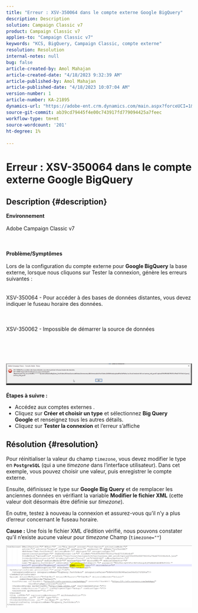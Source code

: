 ```yaml
---
title: "Erreur : XSV-350064 dans le compte externe Google BigQuery"
description: Description
solution: Campaign Classic v7
product: Campaign Classic v7
applies-to: "Campaign Classic v7"
keywords: "KCS, BigQuery, Campaign Classic, compte externe"
resolution: Resolution
internal-notes: null
bug: false
article-created-by: Amol Mahajan
article-created-date: "4/18/2023 9:32:39 AM"
article-published-by: Amol Mahajan
article-published-date: "4/18/2023 10:07:04 AM"
version-number: 1
article-number: KA-21895
dynamics-url: "https://adobe-ent.crm.dynamics.com/main.aspx?forceUCI=1&pagetype=entityrecord&etn=knowledgearticle&id=6afca3f3-cbdd-ed11-a7c7-6045bd006c82"
source-git-commit: ab39cd79445f4e00c743917fd779094425a7feec
workflow-type: tm+mt
source-wordcount: '201'
ht-degree: 1%

---
```


# Erreur : XSV-350064 dans le compte externe Google BigQuery

## Description {#description}

<b>Environnement</b><br><br>Adobe Campaign Classic v7<br><br> <br><br><b>Problème/Symptômes</b><br><br>Lors de la configuration du compte externe pour <b>Google BigQuery</b> la base externe, lorsque nous cliquons sur Tester la connexion, génère les erreurs suivantes :
<br> <br><br>XSV-350064 - Pour accéder à des bases de données distantes, vous devez indiquer le fuseau horaire des données.<br><br> <br><br>XSV-350062 - Impossible de démarrer la source de données<br><br> <br><br> <br><br>![](assets/___fa26d4aa-d0dd-ed11-a7c7-6045bd006c82___.png)<br><br>
<b>Étapes à suivre :</b>

- Accédez aux comptes externes .
- Cliquez sur <b>Créer et choisir un type</b> et sélectionnez <b>Big Query Google</b> et renseignez tous les autres détails.
- Cliquez sur <b>Tester la connexion</b> et l’erreur s’affiche



## Résolution {#resolution}


Pour réinitialiser la valeur du champ `timezone`, vous devez modifier le type en <b>`PostgreSQL`</b> (qui a une *timezone* dans l’interface utilisateur). Dans cet exemple, vous pouvez choisir une valeur, puis enregistrer le compte externe.

Ensuite, définissez le type sur <b>Google Big Query</b> et de remplacer les anciennes données en vérifiant la variable <b>Modifier le fichier XML</b> (cette valeur doit désormais être définie sur *timezone*).

En outre, testez à nouveau la connexion et assurez-vous qu’il n’y a plus d’erreur concernant le fuseau horaire.


<b>Cause :</b>
Une fois le fichier XML d’édition vérifié, nous pouvons constater qu’il n’existe aucune valeur pour *timezone* Champ (`timezone=""`)



![](assets/c4243b67-d0dd-ed11-a7c7-6045bd006c82.png)
